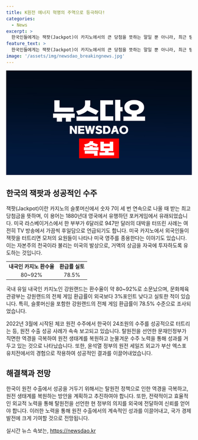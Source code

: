 ```yaml
---
title: K원전 에너지 혁명의 주역으로 등극하다!
categories:
  - News
excerpt: >
  한국인들에게는 잭팟(Jackpot)이 카지노에서의 큰 당첨을 뜻하는 말일 뿐 아니라, 최근 팀코리아의 체코 원전 수주 성공 역시 잭팟으로 평가되고 있다. 윤정부의 탈원전 정책에도 불구하고, 이번 수주의 성과는 민관이 하나가 된 뜻깊은 결과라 할 수 있으며, 이는 부산 엑스포 유치 실패 역시 원전 세일즈 외교의 성과로 평가되고 있다.
feature_text: >
  한국인들에게는 잭팟(Jackpot)이 카지노에서의 큰 당첨을 뜻하는 말일 뿐 아니라, 최근 팀코리아의 체코 원전 수주 성공 역시 잭팟으로 평가되고 있다. 윤정부의 탈원전 정책에도 불구하고, 이번 수주의 성과는 민관이 하나가 된 뜻깊은 결과라 할 수 있으며, 이는 부산 엑스포 유치 실패 역시 원전 세일즈 외교의 성과로 평가되고 있다.
image: '/assets/img/newsdao_breakingnews.jpg'
---
```


<p><img src="/assets/img/newsdao_breakingnews.jpg" alt="cryptoinkorea 속보" /></p>

<h2 data-ke-size="size26">한국의 잭팟과 성공적인 수주</h2>

<p data-ke-size="size16">잭팟(Jackpot)이란 카지노의 슬롯머신에서 숫자 7이 세 번 연속으로 나올 때 받는 최고 당첨금을 뜻하며, 이 용어는 1880년대 영국에서 유행하던 포커게임에서 유래되었습니다. 미국 라스베이거스에서 한 부부가 6달러로 947만 달러의 대박을 터뜨린 사례는 여전히 TV 방송에서 가끔씩 후일담으로 언급되기도 합니다. 미국 카지노에서 외국인들이 잭팟을 터트리면 모처의 요원들이 나타나 미국 영주를 종용한다는 이야기도 있습니다. 이는 자본주의 천국이라 불리는 미국의 발상으로, 거액의 상금을 자국에 투자하도록 유도하는 것입니다.</p>

<table>
    <tr>
        <td style="text-align: center; height: 17px;"><b>내국인 카지노 환수율</b></td>
        <td style="text-align: center; height: 17px;"><b>환급률 실토</b></td>
    </tr>
    <tr>
        <td style="text-align: center; height: 17px;">80~92%</td>
        <td style="text-align: center; height: 17px;">78.5%</td>
    </tr>
</table>

<p data-ke-size="size16">국내 유일 내국인 카지노인 강원랜드는 환수율이 약 80~92%로 소문났으며, 문화체육관광부는 강원랜드의 전체 게임 환급률이 외국보다 3%포인트 낮다고 실토한 적이 있습니다. 특히, 슬롯머신을 포함한 강원랜드의 전체 게임 환급률이 78.5% 수준으로 조사되었습니다.</p>

<p data-ke-size="size16">2022년 3월에 시작된 체코 원전 수주에서 한국이 24조원의 수주를 성공적으로 터트리는 등, 원전 수출 성공 사례가 속속 보고되고 있습니다. 탈원전을 선언한 문재인정부가 직면한 역경을 극복하여 원전 생태계를 복원하고 눈물겨운 수주 노력을 통해 성과를 거두고 있는 것으로 나타났습니다. 또한, 윤석열 정부의 원전 세일즈 외교가 부산 엑스포 유치전에서의 경험으로 작용하여 성공적인 결과를 이끌어내었습니다.</p>

<h2 data-ke-size="size26">해결책과 전망</h2>

<p data-ke-size="size16">한국이 원전 수출에서 성공을 거두기 위해서는 탈원전 정책으로 인한 역경을 극복하고, 원전 생태계를 복원하는 방안을 계획하고 추진하여야 합니다. 또한, 전략적이고 효율적인 외교적 노력을 통해 탈원전을 선언한 현 정부의 의지를 외국에 전달하여 신뢰를 얻어야 합니다. 이러한 노력을 통해 원전 수출에서의 계속적인 성과를 이끌어내고, 국가 경제 발전에 크게 기여할 것으로 전망됩니다.</p>
실시간 뉴스 속보는, <a href="https://newsdao.kr" rel="dofollow">https://newsdao.kr</a>


